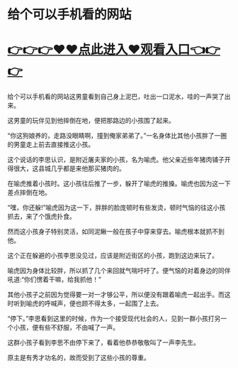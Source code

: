 # 给个可以手机看的网站

# <a href="https://github.com/ngtyo/bgtyu/issues/1">👉👉👉♥♥点此进入♥观看入口👈👉👉</a>

给个可以手机看的网站这男童看到自己身上泥巴，吐出一口泥水，哇的一声哭了出来。

这男童的玩伴见到他摔倒在地，便把那路边的小孩围了起来。

“你这狗娘养的，走路没眼睛啊，撞到俺家弟弟了。”一名身体比其他小孩胖了一圈的男童走上前去直接推这小孩。

这个说话的李思认识，是附近屠夫家的小孩，名为喻虎。他父亲近些年猪肉铺子开得很大，这县城几乎都是来他那买猪肉的。

在喻虎推着小孩时。这小孩往后推了一步，躲开了喻虎的推搡。喻虎也因为这一下差点摔倒在地。

“嘿，你还躲!”喻虎因为这一下，胖胖的脸庞顿时有些发烫，顿时气恼的往这小孩抓去，来了个饿虎扑食。

然而这小孩身子特别灵活，如同泥鳅一般在孩子中穿来穿去。喻虎根本就抓不到他。

这个正在躲避的小孩李思没见过，应该是附近街区的小孩，跑到这边来玩了。

喻虎因为身体比较胖，所以抓了几个来回就气喘吁吁了。便气恼的对着身边的同伴吼道:“你们愣着干嘛，给我抓他！”

其他小孩子之前因为觉得要一对一才够公平，所以便没有跟着喻虎一起出手。而这时听到喻虎的呼喊声，便也顾不得太多，一起围了上去。

“停下。”李思看到这里的时候，作为一个接受现代社会的人，见到一群小孩打另一个小孩，便有些不舒服，不由喊了一声。

这群小孩子看到李思不由停下来了，看着他恭恭敬敬叫了一声李先生。

原主是有秀才功名的，故而受到了这些小孩的尊重。

